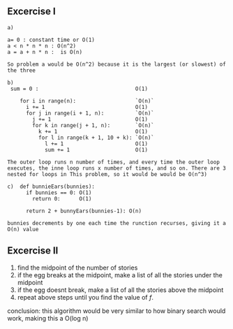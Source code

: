 ## Excercise I

```
a) 

a= 0 : constant time or O(1)
a < n * n * n : O(n^2)
a = a + n * n :  is O(n)

So problem a would be O(n^2) because it is the largest (or slowest) of the three
```

```
b)
 sum = 0 :                               O(1)

    for i in range(n):                   `O(n)`
      i += 1                             O(1)
      for j in range(i + 1, n):          `O(n)`
        j += 1                           O(1)
        for k in range(j + 1, n):        `O(n)`
          k += 1                         O(1)
          for l in range(k + 1, 10 + k): `O(n)`
            l += 1                       O(1)
            sum += 1                     O(1)

The outer loop runs n number of times, and every time the outer loop executes, the inne loop runs x number of times, and so on. There are 3 nested for loops in This problem, so it would be would be O(n^3)
```

```
c)  def bunnieEars(bunnies):
      if bunnies == 0: O(1)
        return 0:      O(1)

      return 2 + bunnyEars(bunnies-1): O(n)

bunnies decrements by one each time the runction recurses, giving it a O(n) value 
```

## Excercise II

1) find the midpoint of the number of stories
2) if the egg breaks at the midpoint, make a list of all the stories under the midpoint
3) if the egg doesnt break, make a list of all the stories above the midpoint
4) repeat above steps until you find the value of _f_.

conclusion: this algorithm would be very similar to how binary search would work, making this a O(log n)
